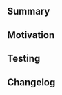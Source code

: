 ## Summary
<!-- Simple summary of what was changed. -->

## Motivation
<!-- Why are you making this change? If it's for fixing a bug, if possible, please include a code snippet or example project that demonstrates the issue. -->

## Testing
<!-- How was the code tested? Be as specific as possible. -->

## Changelog
<!-- Is this a notable change that affects users? If so, add a line to `CHANGELOG.md` and prefix the line with one of the following:
    - [Added] for new features.
    - [Changed] for changes in existing functionality.
    - [Deprecated] for soon-to-be removed features.
    - [Removed] for now removed features.
    - [Fixed] for any bug fixes.
    - [Security] in case of vulnerabilities.
-->
